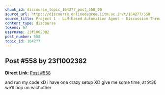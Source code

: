 ```yaml
---
chunk_id: discourse_topic_164277_post_558_00
source_url: https://discourse.onlinedegree.iitm.ac.in/t/164277/558
source_title: Project 1 - LLM-based Automation Agent - Discussion Thread [TDS Jan 2025]
content_type: discourse
tokens: 67
username: 23f1002382
post_number: 558
topic_id: 164277
---
```


## Post #558 by 23f1002382

**Direct Link**: [Post #558](https://discourse.onlinedegree.iitm.ac.in/t/164277/558)

and run my code xD i have one crazy setup XD give me some time, at 9:30 we’ll hop on eachother
